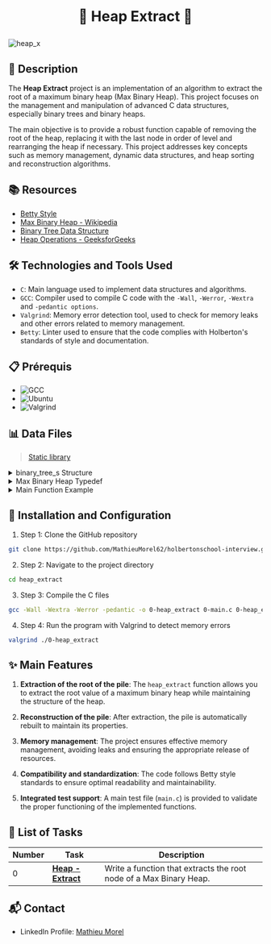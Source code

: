 # <p align="center">🌟 Heap Extract 🌟</p>

![heap_x](https://github.com/MathieuMorel62/holbertonschool-interview/assets/113856302/1efdf56b-fd1d-4fda-a244-cdce022882ae)

## 📝 Description

The **Heap Extract** project is an implementation of an algorithm to extract the root of a maximum binary heap (Max Binary Heap). This project focuses on the management and manipulation of advanced C data structures, especially binary trees and binary heaps.

The main objective is to provide a robust function capable of removing the root of the heap, replacing it with the last node in order of level and rearranging the heap if necessary. This project addresses key concepts such as memory management, dynamic data structures, and heap sorting and reconstruction algorithms.

## 📚 Resources
- [Betty Style](https://github.com/hs-hq/Betty/blob/master/betty-style.pl)
- [Max Binary Heap - Wikipedia](https://en.wikipedia.org/wiki/Binary_heap)
- [Binary Tree Data Structure](https://www.tutorialspoint.com/data_structures_algorithms/tree_data_structure.htm)
- [Heap Operations - GeeksforGeeks](https://www.geeksforgeeks.org/heap-data-structure/)

## 🛠️ Technologies and Tools Used

- `C`: Main language used to implement data structures and algorithms.
- `GCC`: Compiler used to compile C code with the `-Wall`, `-Werror`, `-Wextra` and `-pedantic options`.
- `Valgrind`: Memory error detection tool, used to check for memory leaks and other errors related to memory management.
- `Betty`: Linter used to ensure that the code complies with Holberton's standards of style and documentation.

## 📋 Prérequis

- ![GCC](https://img.shields.io/badge/gcc-4.8.4-blue)
- ![Ubuntu](https://img.shields.io/badge/Ubuntu-14.04-orange)
- ![Valgrind](https://img.shields.io/badge/valgrind-3.10.1-red)

## 📊 Data Files

> [Static library](https://s3.eu-west-3.amazonaws.com/hbtn.intranet.project.files/holbertonschool-low_level_programming/466/libheap.a)

<details>
<summary>binary_tree_s Structure</summary>
<br>

```c
/**
 * struct binary_tree_s - Binary tree node
 *
 * @n: Integer stored in the node
 * @parent: Pointer to the parent node
 * @left: Pointer to the left child node
 * @right: Pointer to the right child node
 */
struct binary_tree_s
{
    int n;
    struct binary_tree_s *parent;
    struct binary_tree_s *left;
    struct binary_tree_s *right;
};

typedef struct binary_tree_s binary_tree_t;
```

</details>
<details>
<summary>Max Binary Heap Typedef</summary>
<br>

```c
typedef struct binary_tree_s heap_t;
```
</details>
<details>
<summary>Main Function Example</summary>
<br>

```c
#include <stdlib.h>
#include <stdio.h>
#include "binary_trees.h"

/*
 * The following are helpers functions needed in this main file
 * You don't need them in your `heap_extract function`.
 */
heap_t *_array_to_heap(int *array, size_t size);
void binary_tree_print(const binary_tree_t *tree);
void _binary_tree_delete(binary_tree_t *tree);

/**
 * main - Entry point
 *
 * Return: 0 on success, error code on failure
 */
int main(void)
{
	heap_t *tree;
	int array[] = {
		79, 47, 68, 87, 84, 91, 21, 32, 34, 2,
		20, 22, 98, 1, 62, 95};
	size_t n = sizeof(array) / sizeof(array[0]);
	int extract;

	tree = _array_to_heap(array, n);
	if (!tree)
		return (1);
	binary_tree_print(tree);

	extract = heap_extract(&tree);
	printf("Extracted: %d\n", extract);
	binary_tree_print(tree);

	extract = heap_extract(&tree);
	printf("Extracted: %d\n", extract);
	binary_tree_print(tree);

	extract = heap_extract(&tree);
	printf("Extracted: %d\n", extract);
	binary_tree_print(tree);
	_binary_tree_delete(tree);
	return (0);
}
```

</details>

## 🚀 Installation and Configuration

1. Step 1: Clone the GitHub repository

```sh
git clone https://github.com/MathieuMorel62/holbertonschool-interview.git
```

2. Step 2: Navigate to the project directory

```sh
cd heap_extract
```

3. Step 3: Compile the C files

```sh
gcc -Wall -Wextra -Werror -pedantic -o 0-heap_extract 0-main.c 0-heap_extract.c binary_tree_print.c -L. -lheap
```

4. Step 4: Run the program with Valgrind to detect memory errors

```sh
valgrind ./0-heap_extract
```

## ✨ Main Features

1. **Extraction of the root of the pile**: The `heap_extract` function allows you to extract the root value of a maximum binary heap while maintaining the structure of the heap.

2. **Reconstruction of the pile**: After extraction, the pile is automatically rebuilt to maintain its properties.

3. **Memory management**: The project ensures effective memory management, avoiding leaks and ensuring the appropriate release of resources.

4. **Compatibility and standardization**: The code follows Betty style standards to ensure optimal readability and maintainability.

5. **Integrated test support**: A main test file (`main.c`) is provided to validate the proper functioning of the implemented functions.

## 📝 List of Tasks

| Number | Task | Description |
| ------ | ----------------------- | ------------------------------------------------------------------------------- |
| 0 | **[Heap - Extract](https://github.com/MathieuMorel62/holbertonschool-interview/blob/main/heap_extract/0-heap_extract.c)** | Write a function that extracts the root node of a Max Binary Heap. |

## 📬 Contact
- LinkedIn Profile: [Mathieu Morel](https://www.linkedin.com/in/mathieu-morel62/)
